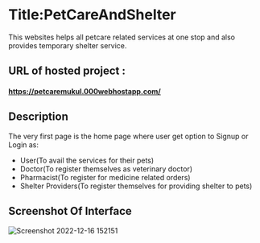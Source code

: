 # Title:PetCareAndShelter
This websites helps all petcare related services at one stop and also provides temporary shelter service.

## URL of hosted project :  
#### https://petcaremukul.000webhostapp.com/

## Description
The very first page is the home page where user get option to Signup or Login as:
* User(To avail the services for their pets)
* Doctor(To register themselves as veterinary doctor)
* Pharmacist(To register for medicine related orders)
* Shelter Providers(To register themselves for providing shelter to pets)

## Screenshot Of Interface
![Screenshot 2022-12-16 152151](https://user-images.githubusercontent.com/89265800/208077011-9e547b41-4653-4ee2-a3c9-9ebf5e1e5ddd.jpg)
